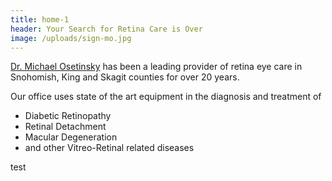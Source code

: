 ```yaml
---
title: home-1
header: Your Search for Retina Care is Over
image: /uploads/sign-mo.jpg
---
```

[Dr. Michael Osetinsky](/about/) has been a leading provider of retina eye care in Snohomish, King and Skagit counties for over 20 years.

Our office uses state of the art equipment in the diagnosis and treatment of

* Diabetic Retinopathy
* Retinal Detachment
* Macular Degeneration
* and other Vitreo-Retinal related diseases

test